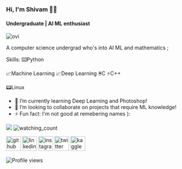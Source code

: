 ### Hi, I'm Shivam 👋🏾 
#### Undergraduate | AI ML enthusiast

<img src="https://github-readme-stats.vercel.app/api/top-langs?username=mavihsrr&show_icons=true&locale=en&layout=compact&theme=chartreuse-dark" alt="ovi" />

A computer science undergrad who's into AI ML and mathematics ; 

Skills:
⌨️Python 

📈Machine Learning 
📈Deep Learning
🖲C
⚡C++

📟Linux

- 🌱 I’m currently learning Deep Learning and Photoshop! 
- 👯 I’m looking to collaborate on projects that require ML knowledge! 
- ⚡ Fun fact: I'm not good at remebering names ): 

<img src="https://github-profile-trophy.vercel.app/?username=mavihsrr&theme=juicyfresh&no-bg=true" />
<img src="https://widgetbite.com/stats/{random-guid}" alt="watching_count" />

[<img src='https://cdn.jsdelivr.net/npm/simple-icons@3.0.1/icons/github.svg' alt='github' height='40'>](https://github.com/mavihsrr)  [<img src='https://cdn.jsdelivr.net/npm/simple-icons@3.0.1/icons/linkedin.svg' alt='linkedin' height='40'>](https://www.linkedin.com/in/shivammitter/)  [<img src='https://cdn.jsdelivr.net/npm/simple-icons@3.0.1/icons/instagram.svg' alt='instagram' height='40'>](https://www.instagram.com/shivammitter/)  [<img src='https://cdn.jsdelivr.net/npm/simple-icons@3.0.1/icons/twitter.svg' alt='twitter' height='40'>](https://twitter.com/shivammitter)  [<img src='https://cdn.jsdelivr.net/npm/simple-icons@3.0.1/icons/kaggle.svg' alt='kaggle' height='40'>](https://www.kaggle.com/shivammitter)  

![Profile views](https://gpvc.arturio.dev/mavihsrr)  
